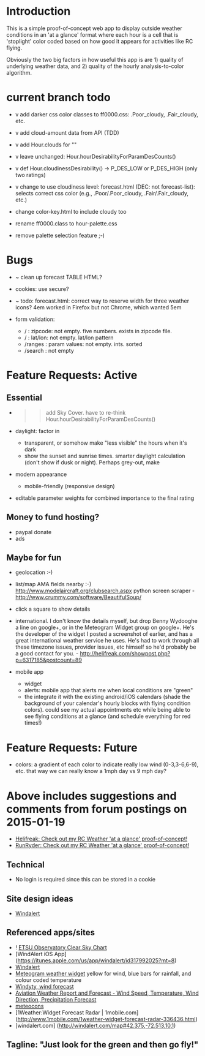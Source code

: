 # Introduction
This is a simple proof-of-concept web app to display outside weather conditions in an 'at a glance' format where each
hour is a cell that is 'stoplight' color coded based on how good it appears for activities like RC flying.

Obviously the two big factors in how useful this app is are 1) quality of underlying weather data, and 2) quality of
the hourly analysis-to-color algorithm.


# current branch todo
- v add darker css color classes to ff0000.css: .Poor_cloudy, .Fair_cloudy, etc.
- v add cloud-amount data from API (TDD)
- v add Hour.clouds for ""
- v leave unchanged: Hour.hourDesirabilityForParamDesCounts()
- v def Hour.cloudinessDesirability() -> P_DES_LOW or P_DES_HIGH (only two ratings)
- v change to use cloudiness level: forecast.html (DEC: not forecast-list): selects correct css color
  (e.g., .Poor/.Poor_cloudy, .Fair/.Fair_cloudy, etc.)
- change color-key.html to include cloudy too
- rename ff0000.class to hour-palette.css

- remove palette selection feature ;-)


# Bugs
- ~ clean up forecast TABLE HTML?

- cookies: use secure?

- ~ todo: forecast.html: correct way to reserve width for three weather icons? 4em worked in Firefox but not Chrome, which wanted 5em

- form validation:
    - /       : zipcode: not empty. five numbers. exists in zipcode file.
    - /       : lat/lon: not empty. lat/lon pattern
    - /ranges : param values: not empty. ints. sorted
    - /search : not empty


# Feature Requests: Active

## Essential
- >> add Sky Cover. have to re-think Hour.hourDesirabilityForParamDesCounts()

- daylight: factor in
    - transparent, or somehow make "less visible" the hours when it's dark
    - show the sunset and sunrise times. smarter daylight calculation (don't show if dusk or night). Perhaps grey-out, make

- modern appearance
    - mobile-friendly (responsive design)

- editable parameter weights for combined importance to the final rating


## Money to fund hosting?
- paypal donate
- ads


## Maybe for fun
- geolocation :-)

- list/map AMA fields nearby :-)
  http://www.modelaircraft.org/clubsearch.aspx
  python screen scraper - http://www.crummy.com/software/BeautifulSoup/

- click a square to show details

- international. I don't know the details myself, but drop Benny Wydooghe a line on google+, or in the Meteogram Widget
  group on google+. He's the developer of the widget I posted a screenshot of earlier, and has a great international
  weather service he uses. He's had to work through all these timezone issues, provider issues, etc himself so he'd
  probably be a good contact for you. - http://helifreak.com/showpost.php?p=6317185&postcount=89

- mobile app
    - widget
    - alerts: mobile app that alerts me when local conditions are "green"
    - the integrate it with the existing android/iOS calendars (shade the background of your calendar's hourly blocks
      with flying condition colors). could see my actual appointments etc while being able to see flying conditions at
      a glance (and schedule everything for red times!)


# Feature Requests: Future
- colors: a gradient of each color to indicate really low wind (0-3,3-6,6-9), etc. that way we can really know a 1mph day vs 9 mph day?


# Above includes suggestions and comments from forum postings on 2015-01-19
- [Helifreak: Check out my RC Weather 'at a glance' proof-of-concept!](http://helifreak.com/showthread.php?p=6307025#post6307025)
- [RunRyder: Check out my RC Weather 'at a glance' proof-of-concept!](http://rc.runryder.com/helicopter/t781886p1/?p=6427847#RR)


## Technical
- No login is required since this can be stored in a cookie


## Site design ideas
- [Windalert](http://www.windalert.com/)


## Referenced apps/sites
- ! [ETSU Observatory Clear Sky Chart](http://cleardarksky.com/c/ETSUObTNkey.html?1)
- [WindAlert iOS App] (https://itunes.apple.com/us/app/windalert/id317992025?mt=8)
- [Windalert](http://www.windalert.com/)
- [Meteogram weather widget](https://play.google.com/store/apps/details?id=be.inet.rainwidget)
   yellow for wind, blue bars for rainfall, and colour coded temperature
- [Windyty, wind forecast](https://www.windyty.com/spot/location/42.374/-72.518/name/Amherst?surface,wind,now,42.374,-72.264,11)
- [Aviation Weather Report and Forecast - Wind Speed, Temperature, Wind Direction, Precipitation Forecast](http://www.usairnet.com/cgi-bin/launch/code.cgi?state=TX&sta=KTKI)
- [meteocons](http://www.alessioatzeni.com/meteocons/res/img/screen.png)
- [1Weather:Widget Forecast Radar | 1mobile.com] (http://www.1mobile.com/1weather-widget-forecast-radar-336436.html)
- [windalert.com] (http://windalert.com/map#42.375,-72.513,10,1)


## Tagline: "Just look for the green and then go fly!"

